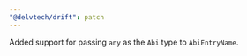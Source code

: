 ```yaml
---
"@delvtech/drift": patch
---
```


Added support for passing `any` as the `Abi` type to `AbiEntryName`.
